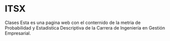 # ITSX
Clases
Esta es una pagina web con el conternido de la metria de Probabilidad y Estadistica Descriptiva de la Carrera de Ingeniería en Gestión Empresarial.
